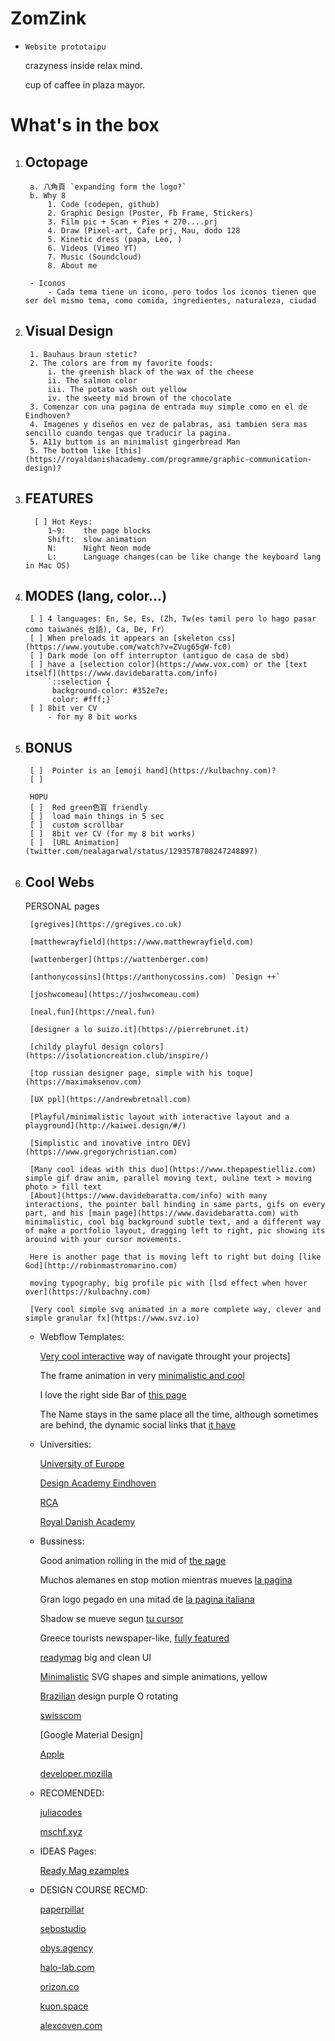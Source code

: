 # ZomZink
-
    `Website prototaipu`

    crazyness inside relax mind.

    cup of caffee in plaza mayor.


# What's in the box
1. Octopage  
    - 
        a. 八角頁 `expanding form the logo?`
        b. Why 8
            1. Code (codepen, github)
            2. Graphic Design (Poster, Fb Frame, Stickers)
            3. Film pic + Scan + Pies + 270....prj
            4. Draw (Pixel-art, Cafe prj, Mau, dodo 128
            5. Kinetic dress (papa, Leo, )
            6. Videos (Vimeo YT)
            7. Music (Soundcloud)
            8. About me

        - Iconos
            - Cada tema tiene un icono, pero todos los iconos tienen que ser del mismo tema, como comida, ingredientes, naturaleza, ciudad 

2. Visual Design
    - 
        1. Bauhaus braun stetic?
        2. The colors are from my favorite foods:
            i. the greenish black of the wax of the cheese
            ii. The salmon color
            iii. The potato wash out yellow
            iv. the sweety mid brown of the chocolate
        3. Comenzar con una pagina de entrada muy simple como en el de Eindhoven?
        4. Imagenes y diseños en vez de palabras, asi tambien sera mas sencillo cuando tengas que traducir la pagina.
        5. A11y buttom is an minimalist gingerbread Man
        5. The bottom like [this](https://royaldanishacademy.com/programme/graphic-communication-design)?

3. FEATURES
    -
         [ ] Hot Keys:
            1~9:    the page blocks
            Shift:  slow animation
            N:      Night Neon mode
            L:      Language changes(can be like change the keyboard lang in Mac OS)
            

3. MODES (lang, color...)
    - 
         
        [ ] 4 languages: En, Se, Es, (Zh, Tw(es tamil pero lo hago pasar como taiwanés 台語), Ca, De, Fr）
        [ ] When preloads it appears an [skeleton css](https://www.youtube.com/watch?v=ZVug65gW-fc0)
        [ ] Dark mode (on off interruptor (antiguo de casa de sbd)
        [ ] have a [selection color](https://www.vox.com) or the [text itself](https://www.davidebaratta.com/info)
            `::selection {
             background-color: #352e7e;
             color: #fff;}`   
        [ ] 8bit ver CV
            - for my 8 bit works


4. BONUS
    - 
        [ ]  Pointer is an [emoji hand](https://kulbachny.com)?
        [ ]
        
        HOPU
        [ ]  Red green色盲 friendly
        [ ]  load main things in 5 sec
        [ ]  custom scrollbar
        [ ]  8bit ver CV (for my 8 bit works)
        [ ]  [URL Animation](twitter.com/nealagarwal/status/1293578708247248897)
        


5. Cool Webs  
    - 
    PERSONAL pages

        [gregives](https://gregives.co.uk)

        [matthewrayfield](https://www.matthewrayfield.com)

        [wattenberger](https://wattenberger.com)

        [anthonycossins](https://anthonycossins.com) `Design ++`

        [joshwcomeau](https://joshwcomeau.com)

        [neal.fun](https://neal.fun)
        
        [designer a lo suizo.it](https://pierrebrunet.it)
        
        [childy playful design colors](https://isolationcreation.club/inspire/)
        
        [top russian designer page, simple with his toque](https://maximaksenov.com)
        
        [UX ppl](https://andrewbretnall.com)
        
        [Playful/minimalistic layout with interactive layout and a playground](http://kaiwei.design/#/)
        
        [Simplistic and inovative intro DEV](https://www.gregorychristian.com)
        
        [Many cool ideas with this duo](https://www.thepapestielliz.com) simple gif draw anim, parallel moving text, ouline text > moving photo > fill text
        [About](https://www.davidebaratta.com/info) with many interactions, the pointer ball hinding in same parts, gifs on every part, and his [main page](https://www.davidebaratta.com) with minimalistic, cool big background subtle text, and a different way of make a portfolio layout, dragging left to right, pic showing its arouind with your cursor movements.
        
        Here is another page that is moving left to right but doing [like God](http://robinmastromarino.com)

        moving typography, big profile pic with [lsd effect when hover over](https://kulbachny.com)

        [Very cool simple svg animated in a more complete way, clever and simple granular fx](https://www.svz.io)
        
    - Webflow Templates:
        
        [Very cool interactive](https://prisma-portfolio.webflow.io) way of navigate throught your projects]
        
        The frame animation in very [minimalistic and cool](https://shots-template.webflow.io/projects-wide)
        
        I love the right side Bar of [this page](https://photographytemplate.webflow.io)
        
        The Name stays in the same place all the time, although sometimes are behind, the dynamic social links that [it have](http://dynamic-studios.webflow.io)

    - Universities:

        [University of Europe](https://www.ue-germany.com)

        [Design Academy Eindhoven](https://www.designacademy.nl)

        [RCA](https://www.rca.ac.uk)

        [Royal Danish Academy](https://royaldanishacademy.com/programme/graphic-communication-design)
        
    - Bussiness:
        
        Good animation rolling in the mid of [the page](https://impact.ideo.org)
        
        Muchos alemanes en stop motion mientras mueves [la pagina](https://spielzeit.jungesschauspielhaus.de)
        
        Gran logo pegado en una mitad de [la pagina italiana](https://from.cm)
        
        Shadow se mueve segun [tu cursor](https://readymag.com/readymag/oracle-cards/)
        
        Greece tourists newspaper-like, [fully featured](https://chronakis.homeybee.gr)
        
        [readymag](https://readymag.com) big and clean UI
        
        [Minimalistic](https://www.thegrammarof.com) SVG shapes and simple animations, yellow
        
        [Brazilian](https://bloomers.com.br) design purple O rotating

        [swisscom](http://swisscom.ch/)

        [Google Material Design]

        [Apple](apple.com)

        [developer.mozilla](http://developer.mozilla.org/)


    - RECOMENDED:

        [juliacodes](juliacodes.com)

        [mschf.xyz](mschf.xyz) 
        
    - IDEAS Pages:
    
        [Ready Mag ezamples](https://readymag.com/examples)

    - DESIGN COURSE RECMD:

        [paperpillar](youtube.com/redirect?event=video_description&redir_token=QUFFLUhqazhjb2RIZktJMG1JNTVzWW83dDV3bmg4Z0htUXxBQ3Jtc0tuaEhGdXdldUEtaG0tMkJzVjF3RmpRVEliUmw3Tzkzd3B2U0MtYzFhNGtmbnFUbTJ1YVJ1YWo4cTU2SHVnUUZKSU81NmxnVlVHeG1zUGpDME00elF6V29FeW8xaG0xOGR5WHp5Nm9ZY05Qb050Y1pLVQ&q=https%3A%2F%2Fpaperpillar.com%2F)

        [sebostudio](youtube.com/redirect?event=video_description&redir_token=QUFFLUhqbjZ1b3lBRVhXVHdhR2tzeHh2bWpaX0pXanRJZ3xBQ3Jtc0tuRnliaGlZS2E0TXp4Q05paVJKSk11aWh6MHRFWXlHTGRESmx4ZzdFWTk5UktXcV9iem1HeGdFUnFRODFYUlZReE1Dc01rWkxOalF4TTZjbXJSZmJhQXF5WURCMmZvell1VVVTQjJYdTBqcUZQZXcxWQ&q=https%3A%2F%2Fsebostudio.com%2F)

        [obys.agency](youtube.com/redirect?event=video_description&redir_token=QUFFLUhqbFR5M2lCUDVjUWpPQ2pxdGJ4NUxsaVVoY2xtUXxBQ3Jtc0ttcnBFTjl4SjFnTzZuWnBwNzlLUXVMNjBteW40T0FqZUZfbGVvM0tJdUpVdUNKWldsZ2ZNZVlPNFh5SVhoeEh3VnlZTzVPWkZrd1pod0JJNFZUUHhHUmtFbEFGSEpOUTlNb2ZZdjRtTmtnc3NUc1Rjaw&q=https%3A%2F%2Fobys.agency%2F)

        [halo-lab.com](youtube.com/redirect?event=video_description&redir_token=QUFFLUhqbTQxdnpHaVA2QXA5cWVLUEtGdk5Pb0hmUXBLZ3xBQ3Jtc0ttNVIyY2pCbFZzNzRXaFc2Vms0djNWTHdMbVpVbmMydzN1eGZyTEdCX0xqM0dnWHZlLTVCQm1vUm4yakYteExyd3NUZUNOMEQwWFRkbVpRZ1d1SXhPd044bDFINUZVVUprcEFLZTd2QVprYWRGa24xNA&q=https%3A%2F%2Fwww.halo-lab.com%2F)

        [orizon.co](youtube.com/redirect?event=video_description&redir_token=QUFFLUhqa0dZMGFnLWttczQ4UzVDSS04WE1pUkk3cFdud3xBQ3Jtc0trMEUyWmNtMkdLUkpWenc3TlpNLXRUenY2Yjg0SUFRcDBYQzRFZ0NOaXlMUTRzWmh2Y0Q3R0Zfb2J1aG1nOWVUU3MwNjFjWVUzRTJUVlBYaGxndmNkLUJKNFFNeDNSdjFXQjNzQkZMVmlNbFBXR19vRQ&q=https%3A%2F%2Fwww.orizon.co%2F)

        [kuon.space](youtube.com/redirect?event=video_description&redir_token=QUFFLUhqbExMQkRmM2dGNjJqbUktVjQ5SlVjbGhJYnF4Z3xBQ3Jtc0trNUhkQWpoLVhhNGctYmVVbk05a3d6bzd4dXZicnlXamtxSUdVWDYtd3Jub1NnUHlGT1RxSEJrVFd6YXpfcWFDdUxQb2JGcWM5Wi1iV1QweFNpZkY1YlVQajVmTjRtcE12ZFoxV3dwcTVXZ2hLUVZacw&q=https%3A%2F%2Fkuon.space%2F)

        [alexcoven.com](youtube.com/redirect?event=video_description&redir_token=QUFFLUhqbkN5UUpqTW43Q0hkRFM2M25oSEdvVFVHVUwtZ3xBQ3Jtc0trME9NNzliQjNmdEk2RlRGRWNMMmlzWkNtSWRwWTBoeDhaSTRoc0VhUG4wMTk2ckpHbWhOYXdPaFpGbHQ0MlhPSDRyR3YwMnE1YkRRRWx2TW1tby1xei0yTFBTNTVmZE1TdzlUZVR5Y2Z4VVNaZ29CZw&q=https%3A%2F%2Fwww.alexcoven.com%2F)

